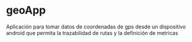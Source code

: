# geoApp
Aplicación para tomar datos de coordenadas de gps desde un dispositivo android que permita la trazabilidad de rutas y la definición de metricas
